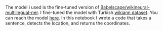 The model i used is the fine-tuned version of [Babelscape/wikineural-multilingual-ner](https://huggingface.co/Babelscape/wikineural-multilingual-ner). 
I fine-tuned the model with Turkish [wikiann dataset](https://huggingface.co/datasets/unimelb-nlp/wikiann).
You can reach the model [here](https://huggingface.co/gamzenurmadan/expanded-multilingual-ner).
In this notebook I wrote a code that takes a sentence, detects the location, and returns the coordinates.
